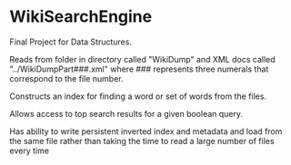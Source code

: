 WikiSearchEngine
================
Final Project for Data Structures.

Reads from folder in directory called "WikiDump" and XML docs called "../WikiDumpPart###.xml" where ### represents three numerals that correspond to the file number.

Constructs an index for finding a word or set of words from the files.

Allows access to top search results for a given boolean query.

Has ability to write persistent inverted index and metadata and load from the same file rather than taking the time to read a large number of files every time
